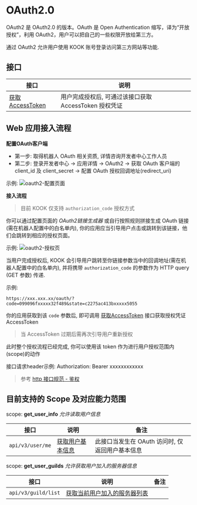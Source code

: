 # OAuth2.0
OAuth2 是 OAuth2.0 的版本。OAuth 是 Open Authentication 缩写，译为“开放授权”，利用 OAuth2，用户可以把自己的一些权限开放给第三方。

通过 OAuth2 允许用户使用 KOOK 账号登录访问第三方网站等功能.

## 接口

| 接口                                                                         | 说明                                 | 
|----------------------------------------------------------------------------|------------------------------------|
| [获取AccessToken](https://developer.kookapp.cn/doc/http/oauth#获取AccessToken) | 用户完成授权后, 可通过该接口获取 AccessToken 授权凭证 |


## Web 应用接入流程

**配置OAuth客户端**
- 第一步: 取得机器人 OAuth 相关资质, 详情咨询开发者中心工作人员
- 第二步: 登录开发者中心 -> 应用详情 -> OAuth2 -> 获取 OAuth 客户端的 client_id 及 client_secret -> 配置 OAuth 授权回调地址(redirect_uri)

示例:
![oauth2-配置页面](https://img.kookapp.cn/assets/2022-07/1rIQiuEnvv1hc0u0.png)

**接入流程**
> 目前 KOOK 仅支持 `authorization_code` 授权方式

你可以通过配置页面的 *OAuth2链接生成器* 或自行按照规则拼接生成 OAuth 链接(需在机器人配置中的白名单内), 你的应用应当引导用户点击或跳转到该链接，他们会跳转到相应的授权页面。

示例:
![oauth2-授权页](https://img.kookapp.cn/assets/2022-07/EPjUXJWcDX0dh0eq.png)

当用户完成授权后, KOOK 会引导用户跳转至你链接参数当中的回调地址(需在机器人配置中的白名单内), 并将携带 `authorization_code` 的参数作为 HTTP query (GET 参数) 传递.

示例: 
```
https://xxx.xxx.xx/oauth/?code=099096fxxxxx32f489&state=c2275ac413bxxxxx5055
```

你的应用获取到该 `code` 参数后, 即可调用 [获取AccessToken](https://developer.kookapp.cn/doc/http/oauth#获取AccessToken) 接口获取授权凭证 AccessToken

> 当 AccessToken 过期后需再次引导用户重新授权

此时整个授权流程已经完成, 你可以使用该 token 作为进行用户授权范围内(scope)的动作

接口请求header示例:
Authorization: Bearer xxxxxxxxxxxx

> 参考 [http 接口规范 - 鉴权](https://developer.kookapp.cn/doc/reference#鉴权)


## 目前支持的 Scope 及对应能力范围

scope: **get_user_info** *允许读取用户信息*

| 接口               | 说明                                                              | 备注                           |
|------------------|-----------------------------------------------------------------|------------------------------|
| `api/v3/user/me` | [获取用户基本信息](https://developer.kookapp.cn/doc/http/user#获取当前用户信息) | 此接口当发生在 OAuth 访问时, 仅返回用户基本信息 |

scope: **get_user_guilds** *允许获取用户加入的服务器信息*

| 接口                  | 说明                                                                           | 备注  |
|---------------------|------------------------------------------------------------------------------|-----|
| `api/v3/guild/list` | [获取当前用户加入的服务器列表](https://developer.kookapp.cn/doc/http/guild#获取当前用户加入的服务器列表) |     |